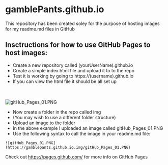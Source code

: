 # gamblePants.github.io

This repository has been created soley for the purpose of hosting images for my readme.md files in GitHub

## Insctructions for how to use GitHub Pages to host images:

- Create a new repository called (yourUserName).github.io
- Create a simple index.html file and upload it to to the repo
- Test it is working by going to https://(username).github.io
- If you can view the html file it should be all set up

<br ><br >
![gitHub_Pages_01.PNG](https://gamblepants.github.io/img/gitHub_Pages_01.PNG)

- Now create a folder in the repo called img
- (You may wish to use a different folder structure)
- Upload an image to the folder
- In the above example I uploaded an image called gitHub_Pages_01.PNG
- Use the following syntax to call the image in your readme.md file:

```
![gitHub_Pages_01.PNG](https://gamblepants.github.io.img/gitHub_Pages_01.PNG)
```

Check out https://pages.github.com/ for more info on GitHub Pages
